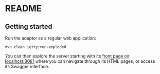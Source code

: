 # README

## Getting started

Run the adaptor as a regular web application:

    mvn clean jetty:run-exploded

You can then explore the server starting with its [front page on localhost:8081](http://localhost:8081/adaptor-rm/) where you can navigate through its HTML pages, or access its Swagger interface. 
